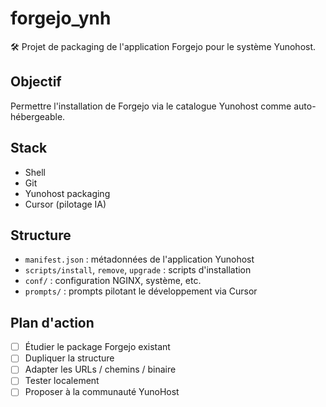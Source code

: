 # forgejo_ynh

🛠️ Projet de packaging de l'application Forgejo pour le système Yunohost.

## Objectif
Permettre l'installation de Forgejo via le catalogue Yunohost comme auto-hébergeable.

## Stack
- Shell
- Git
- Yunohost packaging
- Cursor (pilotage IA)

## Structure
- `manifest.json` : métadonnées de l'application Yunohost
- `scripts/install`, `remove`, `upgrade` : scripts d'installation
- `conf/` : configuration NGINX, système, etc.
- `prompts/` : prompts pilotant le développement via Cursor

## Plan d'action
- [ ] Étudier le package Forgejo existant
- [ ] Dupliquer la structure
- [ ] Adapter les URLs / chemins / binaire
- [ ] Tester localement
- [ ] Proposer à la communauté YunoHost
